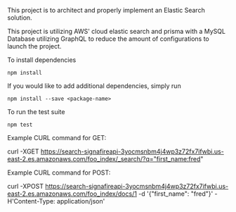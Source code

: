 This project is to architect and properly implement an Elastic Search solution.

This project is utilizing AWS' cloud elastic search and prisma with a MySQL Database utilizing GraphQL to reduce the amount of configurations to launch the project.

To install dependencies

    npm install

If you would like to add additional dependencies, simply run

    npm install --save <package-name>

To run the test suite

    npm test


Example CURL command for GET:

curl -XGET https://search-signafireapi-3yocmsnbm4j4wp3z72fx7ifwbi.us-east-2.es.amazonaws.com/foo_index/_search/?q="first_name:fred"

Example CURL command for POST:

curl -XPOST https://search-signafireapi-3yocmsnbm4j4wp3z72fx7ifwbi.us-east-2.es.amazonaws.com/foo_index/docs/1 -d '{"first_name": "fred"}' -H'Content-Type: application/json'

